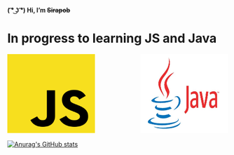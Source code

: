 **( ͡° ͜ʖ ͡°) Hi,  I’m ~~Sirapob~~**
<p align="center";>                                             
<h1>In progress to learning JS and Java</h1>
<p>

<span>
<img src="JS.png" style="width:200px;height:180px;">
<img align="right"src="Java.jpg" style="width:200px;height:180px;">
</span>


[![Anurag's GitHub stats](https://github-readme-stats.vercel.app/api?username=fluffyhugger)](https://github.com/Sirapob/github-readme-stats)

